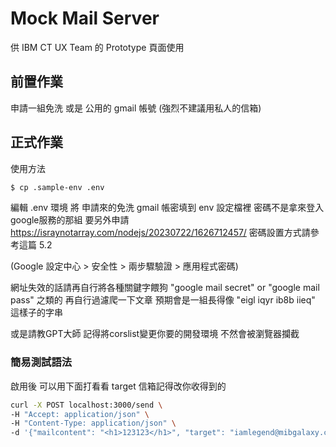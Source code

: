 # Mock Mail Server

供 IBM CT UX Team 的 Prototype 頁面使用

## 前置作業
申請一組免洗 或是 公用的 gmail 帳號
(強烈不建議用私人的信箱)

## 正式作業

使用方法
```BASH
$ cp .sample-env .env
```

編輯 .env 環境
將 申請來的免洗 gmail 帳密填到 env 設定檔裡
密碼不是拿來登入google服務的那組
要另外申請
https://israynotarray.com/nodejs/20230722/1626712457/
密碼設置方式請參考這篇 5.2

(Google 設定中心 > 安全性 > 兩步驟驗證 > 應用程式密碼)

網址失效的話請再自行將各種關鍵字餵狗
"google mail secret" or "google mail pass" 之類的 
再自行過濾爬一下文章
預期會是一組長得像 "eigl iqyr ib8b iieq" 這樣子的字串

或是請教GPT大師
記得將corslist變更你要的開發環境
不然會被瀏覽器攔截

### 簡易測試語法

啟用後 可以用下面打看看
target 信箱記得改你收得到的

```BASH
curl -X POST localhost:3000/send \
-H "Accept: application/json" \
-H "Content-Type: application/json" \
-d '{"mailcontent": "<h1>123123</h1>", "target": "iamlegend@mibgalaxy.com", "subject": "Send by curl" }'
```